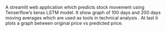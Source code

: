 A streamlit web application which predicts  stock movement  using Tenserflow’s keras LSTM model. It show graph of 100 days and 200 days
moving averages which are used as tools in technical analysis . At last it plots a graph between original price vs predicted price.
